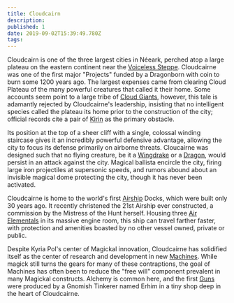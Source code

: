 ```yaml
---
title: Cloudcairn
description: 
published: 1
date: 2019-09-02T15:39:49.780Z
tags: 
---
```


Cloudcairn is one of the three largest cities in Néeark, perched atop a large plateau on the eastern continent near the [Voiceless Steppe](/locations/voiceless-steppe). Cloudcairne was one of the first major "Projects" funded by a Dragonborn with coin to burn some 1200 years ago. The largest expenses came from clearing Cloud Plateau of the many powerful creatures that called it their home. Some accounts seem point to a large tribe of [Cloud Giants](/creatures/cloud-giant), however, this tale is adamantly rejected by Cloudcairne's leadership, insisting that no intelligent species called the plateau its home prior to the construction of the city; official records cite a pair of [Kirin](/creatures/kirin) as the primary obstacle.

Its position at the top of a sheer cliff with a single, colossal winding staircase gives it an incredibly powerful defensive advantage, allowing the city to focus its defense primarily on airborne threats. Cloucairne was designed such that no flying creature, be it a [Wingdrake](/creatures/wingdrake) or a [Dragon](/creatures/dragon), would persist in an attack against the city. Magical ballista encircle the city, firing large iron projectiles at supersonic speeds, and rumors abound about an invisible magical dome protecting the city, though it has never been activated.

Cloudcairne is home to the world's first [Airship](/artifacts/airship) Docks, which were built only 30 years ago. It recently christened the 21st Airship ever constructed, a commission by the Mistress of the Hunt herself. Housing three [Air Elementals](/creatures/air-elemental) in its massive engine room, this ship can travel farther faster, with protection and amenities boasted by no other vessel owned, private or public.

Despite Kyria Pol's center of Magickal innovation, Cloudcairne has solidified itself as the center of research and development in new [Machines](/artifacts/machines). While magick still turns the gears for many of these contraptions, the goal of Machines has often been to reduce the "free will" component prevalent in many Magickal constructs. Alchemy is common here, and the first [Guns](/artifacts/weapons/firearm) were produced by a Gnomish Tinkerer named Erhim in a tiny shop deep in the heart of Cloudcairne.